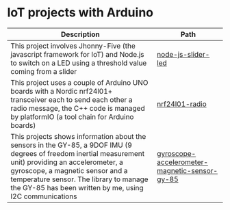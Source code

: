 IoT projects with Arduino
=========================

| Description | Path |
|-------------|------|
| This project involves Jhonny-Five (the javascript framework for IoT) and Node.js to switch on a LED using a threshold value coming from a slider | [node-js-slider-led](./node-js-slider-led) |
| This project uses a couple of Arduino UNO boards with a Nordic nrf24l01+ transceiver each to send each other a radio message, the C++ code is managed by platformIO (a tool chain for Arduino boards) | [nrf24l01-radio](./nrf24l01-radio) |
| This projects shows information about the sensors in the GY-85, a 9DOF IMU (9 degrees of freedom inertial measurement unit) providing an accelerometer, a gyroscope, a magnetic sensor and a temperature sensor. The library to manage the GY-85 has been written by me, using I2C communications | [gyroscope-accelerometer-magnetic-sensor-gy-85](./gyroscope-accelerometer-magnetic-sensor-gy-85) |
